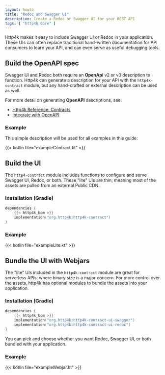 ```yaml
---
layout: howto
title: "Redoc and Swagger UI"
description: Create a Redoc or Swagger UI for your REST API
tags: [ "http4k Core" ]
---
```


Http4k makes it easy to include Swagger UI or Redoc in your application.
These UIs can often replace traditional hand-written documentation for API consumers to learn your API,
and can even serve as useful debugging tools.

## Build the OpenAPI spec

Swagger UI and Redoc both require an **OpenApi** v2 or v3 description to function.
Http4k can generate a description for your API with the `http4k-contract` module,
but any hand-crafted or external description can be used as well.

For more detail on generating **OpenAPI** descriptions, see:

- [Http4k Reference: Contracts](/ecosystem/http4k/reference/contracts/)
- [Integrate with OpenAPI](/howto/integrate_with_openapi/)

### Example 

This simple description will be used for all examples in this guide:

{{< kotlin file="exampleContract.kt" >}}

## Build the UI

The `http4-contract` module includes functions to configure and serve Swagger UI, Redoc, or both.
These "lite" UIs are thin; meaning most of the assets are pulled from an external Public CDN.

### Installation (Gradle)

```kotlin
dependencies {
    {{< http4k_bom >}}
    implementation("org.http4k:http4k-contract")
}
```

### Example 

{{< kotlin file="exampleLite.kt" >}}

## Bundle the UI with Webjars

The "lite" UIs included in the `http4k-contract` module are great for serverless APIs, where binary size is a major concern.
For more control over the assets, http4k has optional modules to bundle the assets into your application.

### Installation (Gradle)

```kotlin
dependencies {
    {{< http4k_bom >}}
    implementation("org.http4k:http4k-contract-ui-swagger")
    implementation("org.http4k:http4k-contract-ui-redoc")
}
```

You can pick and choose whether you want Redoc, Swagger UI, or both bundled with your application.

### Example 

{{< kotlin file="exampleWebjar.kt" >}}
